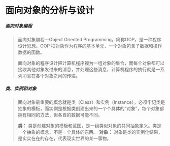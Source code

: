 # 面向对象的分析与设计

##### 面向对象编程

> 面向对象编程—Object Oriented Programming，简称OOP，是一种程序设计思想。OOP 把对象作为程序的基本单元，一个对象包含了数据和操作数据的函数。
>
> 面向对象的程序设计把计算机程序视为一组对象的集合，而每个对象都可以接收其他对象发过来的消息，并处理这些消息，计算机程序的执行就是一系列消息在各个对象之间的传递。

##### 类、实例和对象

> 面向对象最重要的概念就是类（Class）和实例（Instance），必须牢记类是抽象的模板，而实例是根据类创建出来的一个个具体的“对象”，每个对象都拥有相同的方法，但各自的数据可能不同。
>
> **类：**
> 类是创建对象的模板和蓝图，是一组类似对象的共同抽象定义。类是一个抽象的概念，不是一个具体的东西。
> **对象：**
> 对象是类的实例化结果，是实实在在的存在，代表现实世界的某一事物。